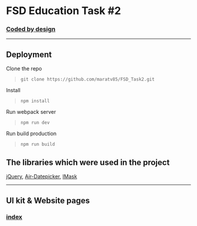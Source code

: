 # FSD Education Task #2
### [Coded by design](https://www.figma.com/file/MumYcKVk9RkKZEG6dR5E3A)
---
## Deployment
Clone the repo
>```git clone https://github.com/maratv85/FSD_Task2.git```

Install
>```npm install```

Run webpack server
>```npm run dev```

Run build production
>```npm run build```

## The libraries which were used in the project

[jQuery](https://github.com/jquery/jquery),
[Air-Datepicker](https://github.com/t1m0n/air-datepicker),
[IMask](https://github.com/uNmAnNeR/imaskjs)

---
## UI kit & Website pages

### [index](https://maratv85.github.io/FSD_Task2/index.html)
